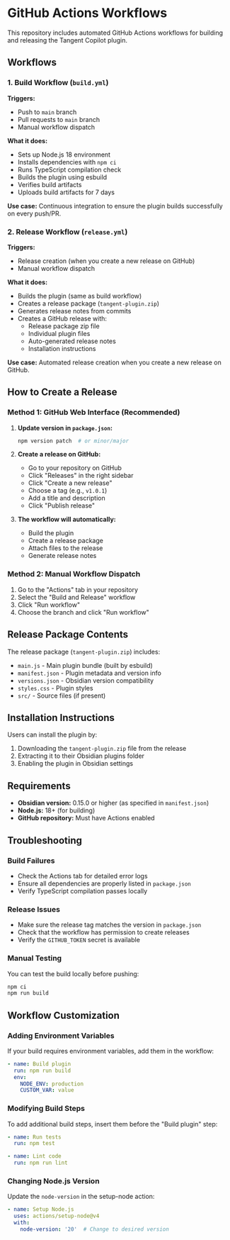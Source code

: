 # GitHub Actions Workflows

This repository includes automated GitHub Actions workflows for building and releasing the Tangent Copilot plugin.

## Workflows

### 1. Build Workflow (`build.yml`)

**Triggers:**
- Push to `main` branch
- Pull requests to `main` branch
- Manual workflow dispatch

**What it does:**
- Sets up Node.js 18 environment
- Installs dependencies with `npm ci`
- Runs TypeScript compilation check
- Builds the plugin using esbuild
- Verifies build artifacts
- Uploads build artifacts for 7 days

**Use case:** Continuous integration to ensure the plugin builds successfully on every push/PR.

### 2. Release Workflow (`release.yml`)

**Triggers:**
- Release creation (when you create a new release on GitHub)
- Manual workflow dispatch

**What it does:**
- Builds the plugin (same as build workflow)
- Creates a release package (`tangent-plugin.zip`)
- Generates release notes from commits
- Creates a GitHub release with:
  - Release package zip file
  - Individual plugin files
  - Auto-generated release notes
  - Installation instructions

**Use case:** Automated release creation when you create a new release on GitHub.

## How to Create a Release

### Method 1: GitHub Web Interface (Recommended)

1. **Update version in `package.json`:**
   ```bash
   npm version patch  # or minor/major
   ```

2. **Create a release on GitHub:**
   - Go to your repository on GitHub
   - Click "Releases" in the right sidebar
   - Click "Create a new release"
   - Choose a tag (e.g., `v1.0.1`)
   - Add a title and description
   - Click "Publish release"

3. **The workflow will automatically:**
   - Build the plugin
   - Create a release package
   - Attach files to the release
   - Generate release notes

### Method 2: Manual Workflow Dispatch

1. Go to the "Actions" tab in your repository
2. Select the "Build and Release" workflow
3. Click "Run workflow"
4. Choose the branch and click "Run workflow"

## Release Package Contents

The release package (`tangent-plugin.zip`) includes:
- `main.js` - Main plugin bundle (built by esbuild)
- `manifest.json` - Plugin metadata and version info
- `versions.json` - Obsidian version compatibility
- `styles.css` - Plugin styles
- `src/` - Source files (if present)

## Installation Instructions

Users can install the plugin by:
1. Downloading the `tangent-plugin.zip` file from the release
2. Extracting it to their Obsidian plugins folder
3. Enabling the plugin in Obsidian settings

## Requirements

- **Obsidian version:** 0.15.0 or higher (as specified in `manifest.json`)
- **Node.js:** 18+ (for building)
- **GitHub repository:** Must have Actions enabled

## Troubleshooting

### Build Failures
- Check the Actions tab for detailed error logs
- Ensure all dependencies are properly listed in `package.json`
- Verify TypeScript compilation passes locally

### Release Issues
- Make sure the release tag matches the version in `package.json`
- Check that the workflow has permission to create releases
- Verify the `GITHUB_TOKEN` secret is available

### Manual Testing
You can test the build locally before pushing:
```bash
npm ci
npm run build
```

## Workflow Customization

### Adding Environment Variables
If your build requires environment variables, add them in the workflow:
```yaml
- name: Build plugin
  run: npm run build
  env:
    NODE_ENV: production
    CUSTOM_VAR: value
```

### Modifying Build Steps
To add additional build steps, insert them before the "Build plugin" step:
```yaml
- name: Run tests
  run: npm test

- name: Lint code
  run: npm run lint
```

### Changing Node.js Version
Update the `node-version` in the setup-node action:
```yaml
- name: Setup Node.js
  uses: actions/setup-node@v4
  with:
    node-version: '20'  # Change to desired version
``` 